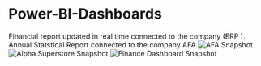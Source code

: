 # Power-BI-Dashboards
Financial report updated in real time connected to the company (ERP ).
Annual Statstical Report connected to the company AFA 
![AFA Snapshot](https://user-images.githubusercontent.com/68715610/126047751-38e0a0e3-b859-490f-8cdd-ce7242ee96a9.PNG)
![Alpha Superstore Snapshot](https://user-images.githubusercontent.com/68715610/126047753-dc221621-58fd-4ba4-8b4c-3dade7497bee.PNG)
![Finance Dashboard Snapshot](https://user-images.githubusercontent.com/68715610/126047755-e588e2f0-1fd7-40c0-acf1-3b3a42648414.png)

